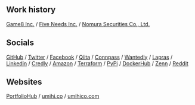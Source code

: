 ## Work history

[Game8 Inc.](https://game8.co.jp/) / [Five Needs Inc.](https://www.fiveneeds.co.jp/) / [Nomura Securities Co., Ltd.](https://www.nomuraholdings.com/company/group/nsc/)

## Socials

[GitHub](https://github.com/umihico) / [Twitter](https://twitter.com/umihico_) / [Facebook](https://www.facebook.com/umihiko.iwasa/) / [Qiita](https://qiita.com/umihico) / [Connpass](https://connpass.com/user/umihico/) / [Wantedly](https://www.wantedly.com/id/umihico) / [Lapras](https://lapras.com/public/umihico) / [Linkedin](https://www.linkedin.com/in/umihico) / [Credly](https://www.credly.com/users/umihico-iwasa/badges) / [Amazon](https://www.amazon.co.jp/hz/wishlist/ls/2ZAH4THRD7OWL) / [Terraform](https://registry.terraform.io/namespaces/umihico) / [PyPi](https://pypi.org/user/umihico) / [DockerHub](https://hub.docker.com/u/umihico) / [Zenn](https://zenn.dev/umihico) / [Reddit](https://www.reddit.com/user/umihic)

## Websites

[PortfolioHub](https://portfoliohub.umihi.co/) / [umihi.co](https://umihi.co) / [umihico.com](https://umihico.com)